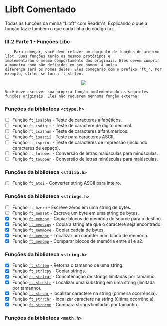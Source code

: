 # Libft Comentado

Todas as funções da minha "Libft" com Readm's, Explicando o que a função faz e também o que cada linha de código faz.

### III.2 Parte 1 - Funções Libc

		Para começar, você deve refazer um conjunto de funções do arquivo libc. Suas funções terão os mesmos protótipos e 
	implementarão o mesmo comportamento dos originais. Eles devem cumprir a maneira como são definidos em seu homem. A única 
	diferença será os nomes deles. Eles começarão com o prefixo 'ft_'. Por exemplo, strlen se torna ft_strlen.
<div align="center">
<img src="https://user-images.githubusercontent.com/105389961/183259370-68f4f160-14c4-49f0-8bd9-41308f47e4c4.png" />
</div>

	Você deve escrever sua própria função implementando as seguintes funções originais. Eles não requerem nenhuma função externa:

### Funções da biblioteca `<ctype.h>`
- [ ] Função `ft_isalpha` - Teste de caracteres alfabéticos. 
- [ ] Função `ft_isdigit` - Teste de caractere de dígito decimal. 
- [ ] Função `ft_isalnum` - Teste de caracteres alfanuméricos. 
- [ ] Função `ft_isascii` - Teste para caracteres ASCII. 
- [ ] Função `ft_isprint` - Teste de caracteres de impressão (incluindo caracteres de espaço). 
- [ ] Função `ft_tolower` - Conversão de letras maiúsculas para minúsculas. 
- [ ] Função `ft_toupper` - Conversão de letras minúsculas para maiúsculas. 

### Funções da biblioteca `<stdlib.h>`
- [ ] Função `ft_atoi` - Converter string ASCII para inteiro. 

### Funções da biblioteca `<strings.h>`
- [ ] Função `ft_bzero` - Escreve zeros em uma string de bytes. 
- [ ] Função `ft_memset` - Escreve um byte em uma string de bytes. 
- [x] Função [`ft_memcpy`](https://github.com/Alef-Matos/42_lisboa/tree/master/libft_comment/Ft_memcpy) - Copiar blocos de memória do source para o destino. 
- [x] Função [`ft_memccpy`](https://github.com/Alef-Matos/42_lisboa/tree/master/libft_comment/Ft_memccpy) - Copia a string até que o caractere seja encontrado.
- [x] Função [`ft_memmove`](https://github.com/Alef-Matos/42_lisboa/tree/master/libft_comment/Ft_memmove) - Copiar cadeia de bytes. 
- [x] Função [`ft_memchr`](https://github.com/Alef-Matos/42_lisboa/tree/master/libft_comment/Ft_memchr) - Localizar um caracter num bloco de memória.
- [x] Função [`ft_memcmp`](https://github.com/Alef-Matos/42_lisboa/tree/master/libft_comment/Ft_memcmp) - Comparar blocos de memória entre s1 e s2. 

### Funções da biblioteca `<string.h>`
- [x] Função [`ft_strlen`](https://github.com/Alef-Matos/42_lisboa/tree/master/libft_comment/Ft_strlen) - Retorna o tamanho de uma string. 
- [x] Função [`ft_strlcpy`](https://github.com/Alef-Matos/42_lisboa/tree/master/libft_comment/Ft_strlcpy) - Copiar strings. 
- [x] Função [`ft_strlcat`](https://github.com/Alef-Matos/42_lisboa/tree/master/libft_comment/Ft_strlcat) - Concatenação de strings limitadas por tamanho. 
- [x] Função [`ft_strnstr`](https://github.com/Alef-Matos/42_lisboa/tree/master/libft_comment/Ft_strnstr) - Localizar uma substring em uma string (limitada por tamanho).
- [x] Função [`ft_strchr`](https://github.com/Alef-Matos/42_lisboa/tree/master/libft_comment/Ft_strchr) - localizar caractere na string (primeira ocorrência).
- [x] Função [`ft_strrchr`](https://github.com/Alef-Matos/42_lisboa/tree/master/libft_comment/Ft_strrchr) - localizar caractere na string (última ocorrência).
- [x] Função [`ft_strncmp`](https://github.com/Alef-Matos/42_lisboa/tree/master/libft_comment/Ft_strncmp) - Compara strings limitadas por tamanho.

### Funções da biblioteca `<math.h>`
